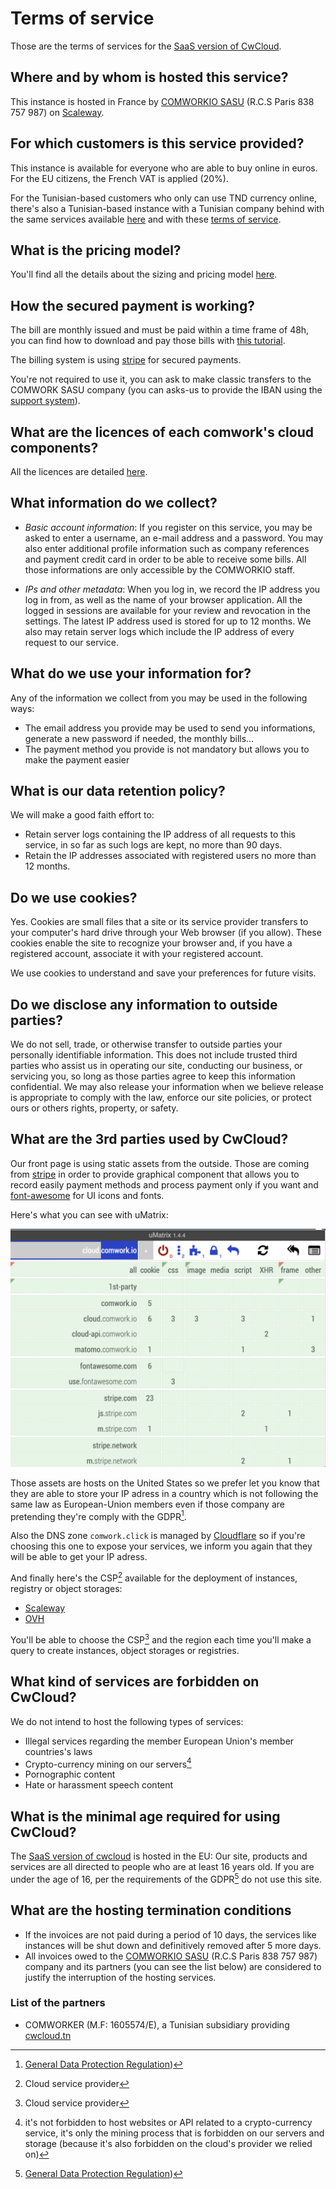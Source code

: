 # Terms of service

Those are the terms of services for the [SaaS version of CwCloud](https://cloud.comwork.io).

## Where and by whom is hosted this service?

This instance is hosted in France by [COMWORKIO SASU](https://www.comwork.io) (R.C.S Paris 838 757 987) on [Scaleway](https://www.scaleway.com).

## For which customers is this service provided?

This instance is available for everyone who are able to buy online in euros. For the EU citizens, the French VAT is applied (20%).

For the Tunisian-based customers who only can use TND currency online, there's also a Tunisian-based instance with a Tunisian company behind with the same services available [here](https://cwcloud.tn) and with these [terms of service](https://doc.cwcloud.tn/docs/terms).

## What is the pricing model?

You'll find all the details about the sizing and pricing model [here](./sizing_pricing.md).

## How the secured payment is working?

The bill are monthly issued and must be paid within a time frame of 48h, you can find how to download and pay those bills with [this tutorial](./tutorials/console/public/billing.md).

The billing system is using [stripe](https://www.stripe.com) for secured payments.

You're not required to use it, you can ask to make classic transfers to the COMWORK SASU company (you can asks-us to provide the IBAN using the [support system](./terms.md)).

## What are the licences of each comwork's cloud components?

All the licences are detailed [here](./licences.md).

## What information do we collect?

* _Basic account information_: If you register on this service, you may be asked to enter a username, an e-mail address and a password. You may also enter additional profile information such as company references and payment credit card in order to be able to receive some bills. All those informations are only accessible by the COMWORKIO staff.


* _IPs and other metadata_: When you log in, we record the IP address you log in from, as well as the name of your browser application. All the logged in sessions are available for your review and revocation in the settings. The latest IP address used is stored for up to 12 months. We also may retain server logs which include the IP address of every request to our service.

## What do we use your information for?

Any of the information we collect from you may be used in the following ways:

* The email address you provide may be used to send you informations, generate a new password if needed, the monthly bills...
* The payment method you provide is not mandatory but allows you to make the payment easier

## What is our data retention policy?

We will make a good faith effort to:

* Retain server logs containing the IP address of all requests to this service, in so far as such logs are kept, no more than 90 days.
* Retain the IP addresses associated with registered users no more than 12 months.

## Do we use cookies?

Yes. Cookies are small files that a site or its service provider transfers to your computer's hard drive through your Web browser (if you allow). These cookies enable the site to recognize your browser and, if you have a registered account, associate it with your registered account.

We use cookies to understand and save your preferences for future visits.

## Do we disclose any information to outside parties?

We do not sell, trade, or otherwise transfer to outside parties your personally identifiable information. This does not include trusted third parties who assist us in operating our site, conducting our business, or servicing you, so long as those parties agree to keep this information confidential. We may also release your information when we believe release is appropriate to comply with the law, enforce our site policies, or protect ours or others rights, property, or safety.

## What are the 3rd parties used by CwCloud?

Our front page is using static assets from the outside. Those are coming from [stripe](https://stripe.com) in order to provide graphical component that allows you to record easily payment methods and process payment only if you want and [font-awesome](https://fontawesome.com) for UI icons and fonts.

Here's what you can see with uMatrix:

![umatrix](./img/umatrix.png)

Those assets are hosts on the United States so we prefer let you know that they are able to store your IP adress in a country which is not following the same law as European-Union members even if those company are pretending they're comply with the GDPR[^1].

Also the DNS zone `comwork.click` is managed by [Cloudflare](https://www.cloudflare.com) so if you're choosing this one to expose your services, we inform you again that they will be able to get your IP adress.

And finally here's the CSP[^2] available for the deployment of instances, registry or object storages:
* [Scaleway](https://www.scaleway.com)
* [OVH](https://www.ovhcloud.com)

You'll be able to choose the CSP[^2] and the region each time you'll make a query to create instances, object storages or registries.

## What kind of services are forbidden on CwCloud?

We do not intend to host the following types of services:

* Illegal services regarding the member European Union's member countries's laws
* Crypto-currency mining on our servers[^3]
* Pornographic content
* Hate or harassment speech content

## What is the minimal age required for using CwCloud?

The [SaaS version of cwcloud](https://cloud.comwork.io) is hosted in the EU: Our site, products and services are all directed to people who are at least 16 years old. If you are under the age of 16, per the requirements of the GDPR[^1] do not use this site.

## What are the hosting termination conditions

* If the invoices are not paid during a period of 10 days, the services like instances will be shut down and definitively removed after 5 more days.
* All invoices owed to the [COMWORKIO SASU](https://www.comwork.io) (R.C.S Paris 838 757 987) company and its partners (you can see the list below) are considered to justify the interruption of the hosting services.

### List of the partners

* COMWORKER (M.F: 1605574/E), a Tunisian subsidiary providing [cwcloud.tn](https://www.cwcloud.tn)

[^1]: [General Data Protection Regulation](https://en.wikipedia.org/wiki/General_Data_Protection_Regulation))
[^2]: Cloud service provider
[^3]: it's not forbidden to host websites or API related to a crypto-currency service, it's only the mining process that is forbidden on our servers and storage (because it's also forbidden on the cloud's provider we relied on)
